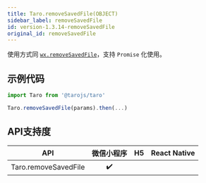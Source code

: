 ```yaml
---
title: Taro.removeSavedFile(OBJECT)
sidebar_label: removeSavedFile
id: version-1.3.14-removeSavedFile
original_id: removeSavedFile
---
```



使用方式同 [`wx.removeSavedFile`](https://developers.weixin.qq.com/miniprogram/dev/api/wx.removeSavedFile.html)，支持 `Promise` 化使用。

## 示例代码

```jsx
import Taro from '@tarojs/taro'

Taro.removeSavedFile(params).then(...)
```



## API支持度


| API | 微信小程序 | H5 | React Native |
| :-: | :-: | :-: | :-: |
| Taro.removeSavedFile | ✔️ |  |  |

